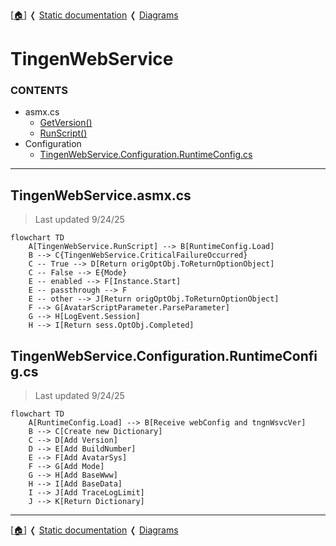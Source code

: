 <!-- u250924 -->

[[🏠︎](../../README.md)] ❬ [Static documentation](../README.md) ❬ [Diagrams](README.md)

# TingenWebService

### CONTENTS

* asmx.cs
    * [GetVersion()]()
    * [RunScript()]()
* Configuration
    * [TingenWebService.Configuration.RuntimeConfig.cs](#tingenwebserviceconfigurationruntimeconfigcs)  

***

## TingenWebService.asmx.cs

> Last updated 9/24/25

```mermaid
flowchart TD
    A[TingenWebService.RunScript] --> B[RuntimeConfig.Load]
    B --> C{TingenWebService.CriticalFailureOccurred}
    C -- True --> D[Return origOptObj.ToReturnOptionObject]
    C -- False --> E{Mode}
    E -- enabled --> F[Instance.Start]
    E -- passthrough --> F
    E -- other --> J[Return origOptObj.ToReturnOptionObject]
    F --> G[AvatarScriptParameter.ParseParameter]
    G --> H[LogEvent.Session]
    H --> I[Return sess.OptObj.Completed]
```

## TingenWebService.Configuration.RuntimeConfig.cs

> Last updated 9/24/25

```mermaid
flowchart TD
    A[RuntimeConfig.Load] --> B[Receive webConfig and tngnWsvcVer]
    B --> C[Create new Dictionary]
    C --> D[Add Version]
    D --> E[Add BuildNumber]
    E --> F[Add AvatarSys]
    F --> G[Add Mode]
    G --> H[Add BaseWww]
    H --> I[Add BaseData]
    I --> J[Add TraceLogLimit]
    J --> K[Return Dictionary]
```

***

[[🏠︎](../../README.md)] ❬ [Static documentation](../README.md) ❬ [Diagrams](README.md)
